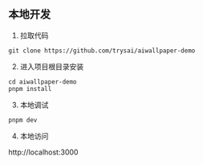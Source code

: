 ## 本地开发

1. 拉取代码

```shell
git clone https://github.com/trysai/aiwallpaper-demo
```

2. 进入项目根目录安装

```shell
cd aiwallpaper-demo
pnpm install
```

3. 本地调试

```shell
pnpm dev
```

4. 本地访问

http://localhost:3000
